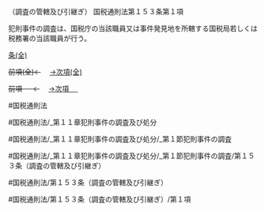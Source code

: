 （調査の管轄及び引継ぎ）
国税通則法第１５３条第１項

犯則事件の調査は、国税庁の当該職員又は事件発見地を所轄する国税局若しくは税務署の当該職員が行う。

[条(全)](国税通則法＿＿＿＿＿第１５３条_.md)

~~前項(全)←~~　  [→次項(全)](国税通則法＿＿＿＿＿第１５３条第２項_.md)

~~前項 　 ←~~　  [→次項 　 ](国税通則法＿＿＿＿＿第１５３条第２項.md)



#国税通則法

#国税通則法/_第１１章犯則事件の調査及び処分

#国税通則法/_第１１章犯則事件の調査及び処分/_第１節犯則事件の調査

#国税通則法/_第１１章犯則事件の調査及び処分/_第１節犯則事件の調査/第１５３条（調査の管轄及び引継ぎ）

#国税通則法/第１５３条（調査の管轄及び引継ぎ）

#国税通則法/第１５３条（調査の管轄及び引継ぎ）/第１項

